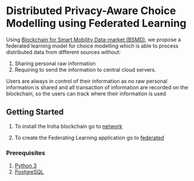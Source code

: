 # Distributed Privacy-Aware Choice Modelling using Federated Learning

Using [Blockchain for Smart Mobility Data-market (BSMD)](https://github.com/billjee/bsmd), we propose a federated learning model for choice modelling which is able to process distributed data from different sources without: 
1. Sharing personal raw information 
2. Requiring to send the information to central cloud servers. 

Users are always in control of their information as no raw personal information is shared and 
all transaction of information are recorded on the blockchain, so the users can track where 
their information is used

## Getting Started

1. To install the Iroha blockchain go to [network](network/)

2. To create the Federating Learning application go to [federated](federated/)

### Prerequisites
1. [Python 3](https://www.python.org/download/releases/3.0/)
3. [PostgreSQL](https://www.postgresql.org/)
